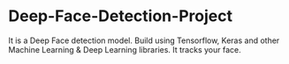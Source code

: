 # Deep-Face-Detection-Project
It is a Deep Face detection model. Build using Tensorflow, Keras and other Machine Learning &amp; Deep Learning libraries. It  tracks your face.
